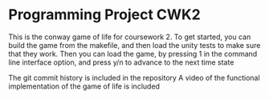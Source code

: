 # Programming Project CWK2

This is the conway game of life for coursework 2.
To get started, you can build the game from the makefile, and then load the unity tests to make sure that they work.
Then you can load the game, by pressing 1 in the command line interface option, and press y/n to advance to the next time state

The git commit history is included in the repository
A video of the functional implementation of the game of life is included
